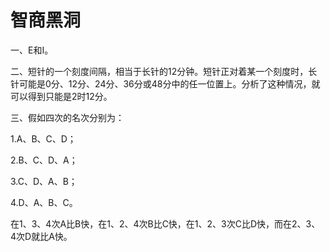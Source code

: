 # 智商黑洞

一、E和I。 

二、短针的一个刻度间隔，相当于长针的12分钟。短针正对着某一个刻度时，长针可能是0分、12分、24分、36分或48分中的任一位置上。分析了这种情况，就可以得到只能是2时12分。 

三、假如四次的名次分别为： 

1.A、B、C、D； 

2.B、C、D、A； 

3.C、D、A、B； 

4.D、A、B、C。 

在1、3、4次A比B快，在1、2、4次B比C快，在1、2、3次C比D快，而在2、3、4次D就比A快。